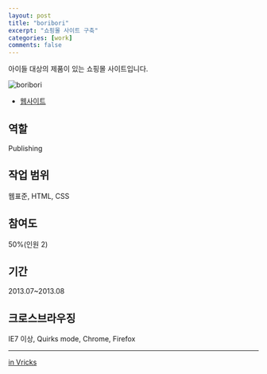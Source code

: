 ```yaml
---
layout: post
title: "boribori"
excerpt: "쇼핑몰 사이트 구축"
categories: [work]
comments: false
---
```


아이들 대상의 제품이 있는 쇼핑몰 사이트입니다. 

![boribori]({{site.url}}/{{site.baseurl}}img/post-assets/work-boribori.png)

- [웹사이트](http://www.boribori.co.kr)

## 역할
Publishing

## 작업 범위
웹표준, HTML, CSS

## 참여도
50%(인원 2)

## 기간
2013.07~2013.08

## 크로스브라우징
IE7 이상, Quirks mode, Chrome, Firefox

---
[in Vricks](http://www.vricks.com/vrhome/view.asp?seq=64&pt=3)